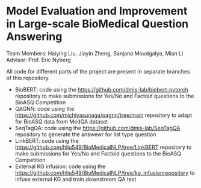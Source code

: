 # Model Evaluation and Improvement in Large-scale BioMedical Question Answering

Team Members: Haiying Liu, Jiayin Zheng, Sanjana Moudgalya, Mian Li <br>
Advisor: Prof. Eric Nyberg

All code for different parts of the project are present in separate branches of this repository.
- BioBERT: code using the https://github.com/dmis-lab/biobert-pytorch repository to make submissions for Yes/No and Factoid questions to the BioASQ Competition
- QAGNN: code using the https://github.com/michiyasunaga/qagnn/tree/main repository to adapt for BioASQ data from MedQA dataset
- SeqTagQA: code using the https://github.com/dmis-lab/SeqTagQA repository to generate the answewr for list type question 
- LinkBERT: code using the https://github.com/hliu549/BioMedicalNLP/tree/LinkBERT repository to make submissions for Yes/No and Factoid questions to the BioASQ Competition
- External KG infusion: code using the https://github.com/hliu549/BioMedicalNLP/tree/kg_infusionrepository to infuse external KG and train downstream QA test

